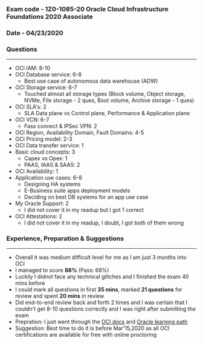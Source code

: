 ### Exam code - 1Z0-1085-20 Oracle Cloud Infrastructure Foundations 2020 Associate
### Date - 04/23/2020

### Questions
-------------
* OCI IAM: 8-10
* OCI Database service: 6-8
    * Best use case of autonomous data warehouse (ADW)
* OCI Storage service: 6-7
    * Touched almost all storage types (Block volume, Object storage, NVMe, File storage - 2 ques, Boot volume, Archive storage - 1 ques)
* OCI SLA's: 2
    * SLA Data plane vs Control plane, Performance & Application plane
* OCI VCN: 6-7 
    * Fass connect & IPSec VPN: 2
* OCI Region, Availability Domain, Fault Domains: 4-5
* OCI Pricing model: 2-3
* OCI Data transfer service: 1
* Basic cloud concepts: 3
    * Capex vs Opex: 1
    * PAAS, IAAS & SAAS: 2
* OCI Availability: 1
* Application use cases: 6-8
    * Designing HA systems
    * E-Business suite apps deployment models
    * Deciding on best DB systems for an app use case
* My Oracle Support: 2
    * I did not cover it in my readup but I got 1 correct
* OCI Attestations: 2
    * I did not cover it in my readup, I doubt, I got both of them wrong

### Experience, Preparation & Suggestions
-----------------------------------------
* Overall it was medium difficult level for me as I am just 3 months into OCI
* I managed to score **88%** (Pass: 68%)
* Luckily I didnot face any technical glitches and I finished the exam 40 mins before
* I could mark all questions in first **35 mins**, marked **21 questions** for review and spent **20 mins** in review
* Did end-to-end review back and forth 2 times and I was certain that I couldn't get 8-10 questions correctly and I was right after submitting the exam
* Prepration: I just went through the [OCI docs](https://docs.cloud.oracle.com/en-us/iaas/Content/home.htm) and [Oracle learning path](https://learn.oracle.com/ols/learning-path/understand-oci-foundations/35644/75258)
* Suggestion: Best time to do it is before Mar'15,2020 as all OCI certifications are available for free with online proctoring
